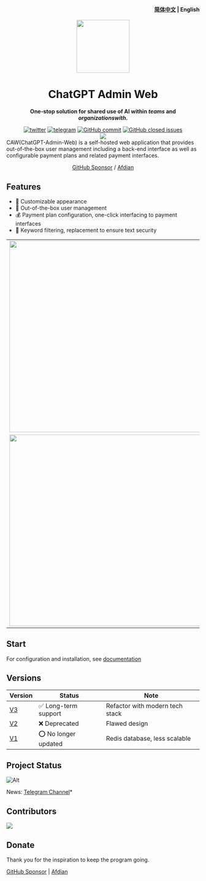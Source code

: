 <h4 align="right"><a href="https://github.com/AprilNEA/ChatGPT-Admin-Web/blob/master/README_EN.md">
简体中文</a> | <strong>English</strong></h4>
<p align="center">
    <img src=https://s2.loli.net/2023/10/23/MLfhA2owPCacmyU.png width=138/>
</p>
<h1 align="center">ChatGPT Admin Web</h1>
<p align="center"><strong>One-stop solution for shared use of AI within <em>teams</em> and <em>organizationswith</em>.</strong></p>
<div align="center">
    <a href="https://twitter.com/AprilNEA" target="_blank">
    <img alt="twitter" src="https://img.shields.io/badge/follow-AprilNEA-green?style=flat-square&logo=Twitter"></a>
    <a href="https://t.me/ChatGPTAdminWebChannel" target="_blank">
    <img alt="telegram" src="https://img.shields.io/badge/channel-telegram-blueviolet?style=flat-square&logo=Telegram"></a>
    <a href="https://github.com/AprilNEA/ChatGPT-Admin-Web/commits" target="_blank">
    <img alt="GitHub commit" src="https://img.shields.io/github/commit-activity/m/AprilNEA/ChatGPT-Admin-Web?style=flat-square"></a>
    <a href="https://github.com/AprilNEA/ChatGPT-Admin-Web/issues?q=is%3Aissue+is%3Aclosed" target="_blank">
    <img alt="GitHub closed issues" src="https://img.shields.io/github/issues-closed/AprilNEA/ChatGPT-Admin-Web.svg?style=flat-square"></a>
<br/>    
<img src="https://hits-app.vercel.app/hits?url=https%3A%2F%2Fgithub.com%2FAprilNEA%2FChatGPT-Admin-Web" />

</div>
<div align="left">CAW(ChatGPT-Admin-Web) is a self-hosted web application that provides out-of-the-box user management including a back-end interface as well as configurable payment plans and related payment interfaces.</div>


<div align="center">

[GitHub Sponsor](https://github.com/sponsors/AprilNEA) / [Afdian](https://afdian.net/a/aprilnea)

</div>

## Features

- 🌈 Customizable appearance
- 👻 Out-of-the-box user management
- 💰 Payment plan configuration, one-click interfacing to payment interfaces
- 🔐 Keyword filtering, replacement to ensure text security

|                                                                           |                                                                           |
|---------------------------------------------------------------------------|---------------------------------------------------------------------------|
| <img src=https://s2.loli.net/2023/11/10/53Q4ZodyIhvmaHt.png width="500"/> |                                                                           |
| <img src=https://s2.loli.net/2023/11/10/KoieRB9jnTxgCuz.png width="500"/> | <img src=https://s2.loli.net/2023/11/10/kI8z2auXcnFGwTe.png width="500"/> |

## Start

For configuration and installation, see [documentation](https://caw.sku.moe)

## Versions

| Version                                                       | Status                               | Note                            |
|---------------------------------------------------------------|--------------------------------------|---------------------------------|
| [V3](https://github.com/AprilNEA/ChatGPT-Admin-Web/tree/v3)   | :white_check_mark: Long-term support | Refactor with modern tech stack |
| [V2](https://github.com/AprilNEA/ChatGPT-Admin-Web/tree/v2)   | :x: Deprecated                       | Flawed design                   |
| [V1](https://github.com/AprilNEA/ChatGPT-Admin-Web/tree/main) | :o: No longer updated                | Redis database, less scalable   |

## Project Status

![Alt](https://repobeats.axiom.co/api/embed/67fc3464887e0956a6225b4c5c6579c2699d8363.svg "Repobeats analytics image")

News: [Telegram Channel](https://t.me/ChatGPTAdminWebChannel)*

## Contributors

<a href="https://github.com/AprilNEA/ChatGPT-Admin-Web/graphs/contributors">
  <img src="https://contrib.rocks/image?repo=AprilNEA/ChatGPT-Admin-Web" />
</a>

## Donate

Thank you for the inspiration to keep the program going.

[GitHub Sponsor](https://github.com/sponsors/AprilNEA)  |  [Afdian](https://afdian.net/a/aprilnea)

